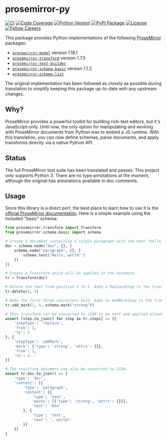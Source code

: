 # prosemirror-py

[![CI](https://github.com/fellowapp/prosemirror-py/actions/workflows/test.yml/badge.svg)](https://github.com/fellowapp/prosemirror-py/actions/workflows/test.yml)
[![Code Coverage](https://codecov.io/gh/fellowapp/prosemirror-py/branch/master/graph/badge.svg?style=flat)](https://codecov.io/gh/fellowapp/prosemirror-py)
[![Python Version](https://img.shields.io/pypi/pyversions/prosemirror.svg?style=flat)](https://pypi.org/project/prosemirror/)
[![PyPI Package](https://img.shields.io/pypi/v/prosemirror.svg?style=flat)](https://pypi.org/project/prosemirror/)
[![License](https://img.shields.io/pypi/l/prosemirror.svg?style=flat)](https://github.com/fellowapp/prosemirror-py/blob/master/LICENSE.md)
[![Fellow Careers](https://img.shields.io/badge/fellow.app-hiring-576cf7.svg?style=flat)](https://fellow.app/careers/)

This package provides Python implementations of the following
[ProseMirror](https://prosemirror.net/) packages:

- [`prosemirror-model`](https://github.com/ProseMirror/prosemirror-model) version 1.18.1
- [`prosemirror-transform`](https://github.com/ProseMirror/prosemirror-transform) version 1.7.5
- [`prosemirror-test-builder`](https://github.com/ProseMirror/prosemirror-test-builder)
- [`prosemirror-schema-basic`](https://github.com/ProseMirror/prosemirror-schema-basic) version 1.1.2
- [`prosemirror-schema-list`](https://github.com/ProseMirror/prosemirror-schema-list)

The original implementation has been followed as closely as possible during
translation to simplify keeping this package up-to-date with any upstream
changes.

## Why?

ProseMirror provides a powerful toolkit for building rich-text editors, but it's
JavaScript-only. Until now, the only option for manipulating and working with
ProseMirror documents from Python was to embed a JS runtime. With this
translation, you can now define schemas, parse documents, and apply transforms
directly via a native Python API.

## Status

The full ProseMirror test suite has been translated and passes. This project
only supports Python 3. There are no type annotations at the moment, although
the original has annotations available in doc comments.

## Usage

Since this library is a direct port, the best place to learn how to use it is
the [official ProseMirror documentation](https://prosemirror.net/docs/guide/).
Here is a simple example using the included "basic" schema:

```python
from prosemirror.transform import Transform
from prosemirror.schema.basic import schema

# Create a document containing a single paragraph with the text "Hello, world!"
doc = schema.node("doc", {}, [
    schema.node("paragraph", {}, [
        schema.text("Hello, world!")
    ])
])

# Create a Transform which will be applied to the document.
tr = Transform(doc)

# Delete the text from position 3 to 5. Adds a ReplaceStep to the transform.
tr.delete(3, 5)

# Make the first three characters bold. Adds an AddMarkStep to the transform.
tr.add_mark(1, 4, schema.mark("strong"))

# This transform can be converted to JSON to be sent and applied elsewhere.
assert [step.to_json() for step in tr.steps] == [{
    'stepType': 'replace',
    'from': 3,
    'to': 5
}, {
    'stepType': 'addMark',
    'mark': {'type': 'strong', 'attrs': {}},
    'from': 1,
    'to': 4
}]

# The resulting document can also be converted to JSON.
assert tr.doc.to_json() == {
    'type': 'doc',
    'content': [{
        'type': 'paragraph',
        'content': [{
            'type': 'text',
            'marks': [{'type': 'strong', 'attrs': {}}],
            'text': 'Heo'
        }, {
            'type': 'text',
            'text': ', world!'
        }]
    }]
}
```

